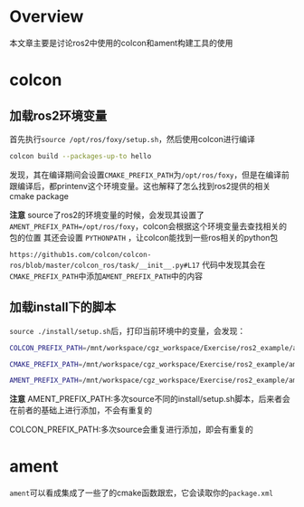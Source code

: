 # Overview

本文章主要是讨论ros2中使用的colcon和ament构建工具的使用

# colcon

## 加载ros2环境变量

首先执行`source /opt/ros/foxy/setup.sh`，然后使用colcon进行编译

```bash
colcon build --packages-up-to hello
```

发现，其在编译期间会设置`CMAKE_PREFIX_PATH`为`/opt/ros/foxy`，但是在编译前跟编译后，都printenv这个环境变量。这也解释了怎么找到ros2提供的相关cmake package

**注意**
source了ros2的环境变量的时候，会发现其设置了`AMENT_PREFIX_PATH=/opt/ros/foxy`，colcon会根据这个环境变量去查找相关的包的位置
其还会设置 `PYTHONPATH` ，让colcon能找到一些ros相关的python包

`https://github1s.com/colcon/colcon-ros/blob/master/colcon_ros/task/__init__.py#L17` 
代码中发现其会在`CMAKE_PREFIX_PATH`中添加`AMENT_PREFIX_PATH`中的内容

## 加载install下的脚本

`source ./install/setup.sh`后，打印当前环境中的变量，会发现：

```bash
COLCON_PREFIX_PATH=/mnt/workspace/cgz_workspace/Exercise/ros2_example/ament_example/hello/install

CMAKE_PREFIX_PATH=/mnt/workspace/cgz_workspace/Exercise/ros2_example/ament_example/hello/install/hello

AMENT_PREFIX_PATH=/mnt/workspace/cgz_workspace/Exercise/ros2_example/ament_example/hello/install/hello:/opt/ros/foxy
```

**注意**
AMENT_PREFIX_PATH:多次source不同的install/setup.sh脚本，后来者会在前者的基础上进行添加，不会有重复的

COLCON_PREFIX_PATH:多次source会重复进行添加，即会有重复的

# ament

`ament`可以看成集成了一些了的cmake函数跟宏，它会读取你的`package.xml`

